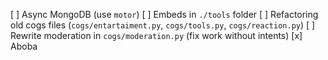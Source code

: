 [ ] Async MongoDB (use `motor`)
[ ] Embeds in `./tools` folder
[ ] Refactoring old cogs files (`cogs/entartaiment.py`, `cogs/tools.py`, `cogs/reaction.py`)
[ ] Rewrite moderation in `cogs/moderation.py` (fix work without intents)
[x] Aboba